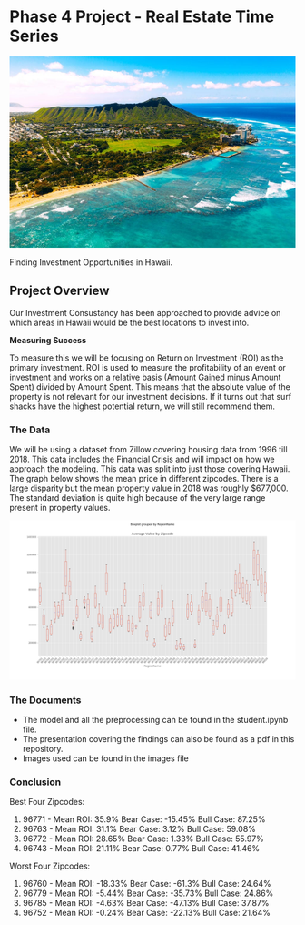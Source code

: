 # Phase 4 Project - Real Estate Time Series

<img src='https://github.com/Andro-T/dsc-phase-4-project/blob/main/images/Oahu.jpg'>

Finding Investment Opportunities in Hawaii.

## Project Overview

Our Investment Consustancy has been approached to provide advice on which areas in Hawaii would be the best locations to invest into. 

**Measuring Success**

To measure this we will be focusing on Return on Investment (ROI) as the primary investment. ROI is used to measure the profitability of an event or investment and works on a relative basis (Amount Gained minus Amount Spent) divided by Amount Spent. This means that the absolute value of the property is not relevant for our investment decisions. If it turns out that surf shacks have the highest potential return, we will still recommend them.


### The Data

We will be using a dataset from Zillow covering housing data from 1996 till 2018. This data includes the Financial Crisis and will impact on how we approach the modeling. This data was split into just those covering Hawaii. The graph below shows the mean price in different zipcodes. There is a large disparity but the mean property value in 2018 was roughly $677,000. The standard deviation is quite high because of the very large range present in property values.

<img src='https://github.com/Andro-T/dsc-phase-4-project/blob/main/images/boxplot.png'>

### The Documents

- The model and all the preprocessing can be found in the student.ipynb file. 
- The presentation covering the findings can also be found as a pdf in this repository. 
- Images used can be found in the images file


### Conclusion

Best Four Zipcodes:
1. 96771 - Mean ROI: 35.9%	Bear Case: -15.45%	Bull Case: 87.25%
2. 96763 - Mean ROI: 31.1%	Bear Case: 3.12%	Bull Case: 59.08%
3. 96772 - Mean ROI: 28.65%	Bear Case: 1.33%	Bull Case: 55.97%
4. 96743 - Mean ROI: 21.11%	Bear Case: 0.77%	Bull Case: 41.46%

Worst Four Zipcodes:
1. 96760 - Mean ROI: -18.33%	Bear Case: -61.3%	Bull Case: 24.64%
2. 96779 - Mean ROI: -5.44%	Bear Case: -35.73%	Bull Case: 24.86%
3. 96785 - Mean ROI: -4.63%	Bear Case: -47.13%	Bull Case: 37.87%
4. 96752 - Mean ROI: -0.24%	Bear Case: -22.13%	Bull Case: 21.64%